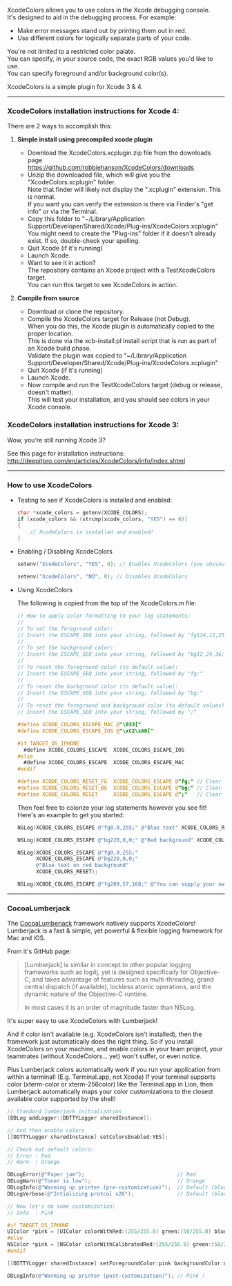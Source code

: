 XcodeColors allows you to use colors in the Xcode debugging console.  
It's designed to aid in the debugging process. For example:
- Make error messages stand out by printing them out in red.
- Use different colors for logically separate parts of your code.

You're not limited to a restricted color palate.  
You can specify, in your source code, the exact RGB values you'd like to use.  
You can specify foreground and/or background color(s).

XcodeColors is a simple plugin for Xcode 3 & 4.  

***

### XcodeColors installation instructions for Xcode 4:

There are 2 ways to accomplish this:

1. **Simple install using precompiled xcode plugin**
    - Download the XcodeColors.xcplugin.zip file from the downloads page  
        https://github.com/robbiehanson/XcodeColors/downloads
    - Unzip the downloaded file, which will give you the "XcodeColors.xcplugin" folder.  
        Note that finder will likely not display the ".xcplugin" extension. This is normal.  
        If you want you can verify the extension is there via Finder's "get info" or via the Terminal.
    - Copy this folder to "~/Library/Application Support/Developer/Shared/Xcode/Plug-ins/XcodeColors.xcplugin"  
        You might need to create the "Plug-ins" folder if it doesn't already exist. If so, double-check your spelling.
    - Quit Xcode (if it's running)
    - Launch Xcode.
    - Want to see it in action?  
        The repository contains an Xcode project with a TestXcodeColors target.  
        You can run this target to see XcodeColors in action.

2. **Compile from source**
    - Download or clone the repository.  
    - Compile the XcodeColors target for Release (not Debug).  
        When you do this, the Xcode plugin is automatically copied to the proper location.  
        This is done via the xcb-install.pl install script that is run as part of an Xcode build phase.  
        Validate the plugin was copied to "~/Library/Application Support/Developer/Shared/Xcode/Plug-ins/XcodeColors.xcplugin"  
    - Quit Xcode (if it's running)
    - Launch Xcode.
    - Now compile and run the TestXcodeColors target (debug or release, doesn't matter).  
        This will test your installation, and you should see colors in your Xcode console.

### XcodeColors installation instructions for Xcode 3:

Wow, you're still running Xcode 3?  

See this page for installation instructions:  
http://deepitpro.com/en/articles/XcodeColors/info/index.shtml

***

### How to use XcodeColors

-  Testing to see if XcodeColors is installed and enabled:

    ```objective-c
    char *xcode_colors = getenv(XCODE_COLORS);
    if (xcode_colors && (strcmp(xcode_colors, "YES") == 0))
    {
        // XcodeColors is installed and enabled!
    }
    ```

-  Enabling / Disabling XcodeColors

    ```objective-c
    setenv("XcodeColors", "YES", 0); // Enables XcodeColors (you obviously have to install it too)
    
    setenv("XcodeColors", "NO", 0); // Disables XcodeColors
    ```

- Using XcodeColors

    The following is copied from the top of the XcodeColors.m file:

    ```objective-c
    // How to apply color formatting to your log statements:
    // 
    // To set the foreground color:
    // Insert the ESCAPE_SEQ into your string, followed by "fg124,12,255;" where r=124, g=12, b=255.
    // 
    // To set the background color:
    // Insert the ESCAPE_SEQ into your string, followed by "bg12,24,36;" where r=12, g=24, b=36.
    // 
    // To reset the foreground color (to default value):
    // Insert the ESCAPE_SEQ into your string, followed by "fg;"
    // 
    // To reset the background color (to default value):
    // Insert the ESCAPE_SEQ into your string, followed by "bg;"
    // 
    // To reset the foreground and background color (to default values) in one operation:
    // Insert the ESCAPE_SEQ into your string, followed by ";"
    
    #define XCODE_COLORS_ESCAPE_MAC @"\033["
    #define XCODE_COLORS_ESCAPE_IOS @"\xC2\xA0["
    
    #if TARGET_OS_IPHONE
      #define XCODE_COLORS_ESCAPE  XCODE_COLORS_ESCAPE_IOS
    #else
      #define XCODE_COLORS_ESCAPE  XCODE_COLORS_ESCAPE_MAC
    #endif
    
    #define XCODE_COLORS_RESET_FG  XCODE_COLORS_ESCAPE @"fg;" // Clear any foreground color
    #define XCODE_COLORS_RESET_BG  XCODE_COLORS_ESCAPE @"bg;" // Clear any background color
    #define XCODE_COLORS_RESET     XCODE_COLORS_ESCAPE @";"   // Clear any foreground or background color
    ```
    
    Then feel free to colorize your log statements however you see fit!  
    Here's an example to get you started:
    
    ```objective-c
    NSLog(XCODE_COLORS_ESCAPE @"fg0,0,255;" @"Blue text" XCODE_COLORS_RESET);
    
    NSLog(XCODE_COLORS_ESCAPE @"bg220,0,0;" @"Red background" XCODE_COLORS_RESET);
    
    NSLog(XCODE_COLORS_ESCAPE @"fg0,0,255;"
          XCODE_COLORS_ESCAPE @"bg220,0,0;"
          @"Blue text on red background"
          XCODE_COLORS_RESET);
    
    NSLog(XCODE_COLORS_ESCAPE @"fg209,57,168;" @"You can supply your own RGB values!" XCODE_COLORS_RESET);
    ```

***

### CocoaLumberjack

The [CocoaLumberjack](https://github.com/robbiehanson/CocoaLumberjack) framework natively supports XcodeColors!  
Lumberjack is a fast & simple, yet powerful & flexible logging framework for Mac and iOS.

From it's GitHub page:

> [Lumberjack] is similar in concept to other popular logging frameworks such as log4j,
> yet is designed specifically for Objective-C, and takes advantage of features such as
> multi-threading, grand central dispatch (if available), lockless atomic operations,
> and the dynamic nature of the Objective-C runtime.
> 
> In most cases it is an order of magnitude faster than NSLog.

It's super easy to use XcodeColors with Lumberjack!

And if color isn't available (e.g. XcodeColors isn't installed), then the framework just automatically does the right thing. So if you install XcodeColors on your machine, and enable colors in your team project, your teammates (without XcodeColors... yet) won't suffer, or even notice.

Plus Lumberjack colors automatically work if you run your application from within a terminal! (E.g. Terminal.app, not Xcode) If your terminal supports color (xterm-color or xterm-256color) like the Terminal.app in Lion, then Lumberjack automatically maps your color customizations to the closest available color supported by the shell!

```objective-c
// Standard lumberjack initialization
[DDLog addLogger:[DDTTYLogger sharedInstance]];

// And then enable colors
[[DDTTYLogger sharedInstance] setColorsEnabled:YES];

// Check out default colors:
// Error : Red
// Warn  : Orange

DDLogError(@"Paper jam");                              // Red
DDLogWarn(@"Toner is low");                            // Orange
DDLogInfo(@"Warming up printer (pre-customization)");  // Default (black)
DDLogVerbose(@"Intializing protcol x26");              // Default (black)

// Now let's do some customization:
// Info  : Pink

#if TARGET_OS_IPHONE
UIColor *pink = [UIColor colorWithRed:(255/255.0) green:(58/255.0) blue:(159/255.0) alpha:1.0];
#else
NSColor *pink = [NSColor colorWithCalibratedRed:(255/255.0) green:(58/255.0) blue:(159/255.0) alpha:1.0];
#endif

[[DDTTYLogger sharedInstance] setForegroundColor:pink backgroundColor:nil forFlag:LOG_FLAG_INFO];

DDLogInfo(@"Warming up printer (post-customization)"); // Pink !
```

